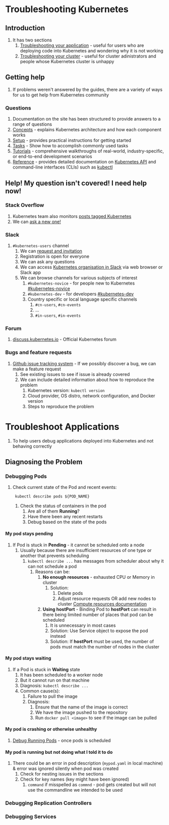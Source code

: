 # Troubleshooting Kubernetes #
## Introduction ##
1. It has two sections
	1. [Troubleshooting your application](https://kubernetes.io/docs/tasks/debug-application-cluster/debug-application/) - useful for users who are deploying code into Kubernetes and wondering why it is not working
	2. [Troubleshooting your cluster](https://kubernetes.io/docs/tasks/debug-application-cluster/debug-cluster/) - useful for cluster adinistrators and people whose Kubernetes cluster is unhappy

## Getting help ##
1. If problems weren't answered by the guides, there are a variety of ways for us to get help from Kubernetes community

### Questions ###
1. Documentation on the site has been structured to provide answers to a range of questions
2. [Concepts](https://kubernetes.io/docs/concepts/) - explains Kubernetes architecture and how each component works
3. [Setup](https://kubernetes.io/docs/setup/) - provides practical instructions for getting started
4. [Tasks](https://kubernetes.io/docs/tasks/) - Show how to accomplish commonly used tasks
5. [Tutorials](https://kubernetes.io/docs/tutorials/) - comprehensive walkthroughs of real-world, industry-specific, or end-to-end development scenarios
6. [Reference](https://kubernetes.io/docs/reference/) - provides detailed documentation on [Kubernetes API](https://kubernetes.io/docs/reference/generated/kubernetes-api/v1.21/) and command-line interfaces (CLIs) such as [kubectl](https://kubernetes.io/docs/reference/kubectl/overview/)

## Help! My question isn't covered! I need help now! ##
### Stack Overflow ###
1. Kubernetes team also monitors [posts tagged Kubernetes](https://stackoverflow.com/questions/tagged/kubernetes)
2. We can [ask a new one!](https://stackoverflow.com/questions/ask?tags=kubernetes)

### Slack ###
1. `#kubernetes-users` channel
	1. We can [request and invitation](https://slack.kubernetes.io/)
	2. Registration is open for everyone
	3. We can ask any questions
	4. We can access [Kubernetes organisation in Slack](https://kubernetes.slack.com/) via web browser or Slack app
	5. We can browse channels for various subjects of interest
		1. `#kubernetes-novice` - for people new to Kubernetes [#kubernetes-novice](https://kubernetes.slack.com/messages/kubernetes-novice)
		2. `#kubernetes-dev` - for developers [#kubernetes-dev](https://kubernetes.slack.com/messages/kubernetes-dev)
		3. Country specific or local language specific channels
			1. `#cn-users`, `#cn-events`
			2. ...
			3. `#in-users`, `#in-events`

### Forum ###
1. [discuss.kubernetes.io](https://discuss.kubernetes.io/) - Official Kubernetes forum

### Bugs and feature requests ###
1. [Github issue tracking system](https://github.com/kubernetes/kubernetes/issues) - If we possibly discover a bug, we can make a feature request
	1. See existing issues to see if issue is already covered
	2. We can include detailed information about how to reproduce the problem
		1. Kubernetes version: `kubectl version`
		2. Cloud provider, OS distro, network configuration, and Docker version
		3. Steps to reproduce the problem

# Troubleshoot Applications #
1. To help users debug applications deployed into Kubernetes and not behaving correctly

## Diagnosing the Problem ##
### Debugging Pods ###
1. Check current state of the Pod and recent events:

		kubectl describe pods ${POD_NAME}
		
	1. Check the status of containers in the pod
		1. Are all of them **Running**?
		2. Have there been any recent restarts
		3. Debug based on the state of the pods

#### My pod stays pending ####
1. If Pod is stuck in **Pending** - it cannot be scheduled onto a node
	1. Usually because there are insufficient resources of one type or another that prevents scheduling
		1. `kubectl describe ...` has messages from scheduler about why it can not schedule a pod
			1. Reasons can be:
				1. **No enough resources** - exhausted CPU or Memory in cluster
					1. Solution: 
						1. Delete pods
						2. Adjust resource requests OR add new nodes to cluster [Compute resources documentation](https://kubernetes.io/docs/concepts/configuration/manage-resources-containers/)
				2. **Using hostPort** - Binding Pod to **hostPort** can result in there being limited number of places that pod can be scheduled
					1. It is unnecessary in most cases
					2. Solution: Use Service object to expose the pod instead
					3. Solution: If **hostPort** must be used, the number of pods must match the number of nodes in the cluster

#### My pod stays waiting ####
1. If a Pod is stuck in **Waiting** state
	1. It has been scheduled to a worker node
	2. But it cannot run on that machine
	3. Diagnosis: `kubectl describe ...`
	4. Common cause(s):
		1. Failure to pull the image
		2. Diagnosis:
			1. Ensure that the name of the image is correct
			2. We have the image pushed to the repository
			3. Run `docker pull <image>` to see if the image can be pulled

#### My pod is crashing or otherwise unhealthy ####
1. [Debug Running Pods](https://kubernetes.io/docs/tasks/debug-application-cluster/debug-running-pod/) - once pods is scheduled

#### My pod is running but not doing what I told it to do ####
1. There could be an error in pod description (`mypod.yaml` in local machine) & error was ignored silently when pod was created
	1. Check for nesting issues in the sections
	2. Check for key names (key might have been ignored)
		1. `command` if misspelled as `commnd` - pod gets created but will not use the commandline we intended to be used
 
### Debugging Replication Controllers ###
### Debugging Services ###